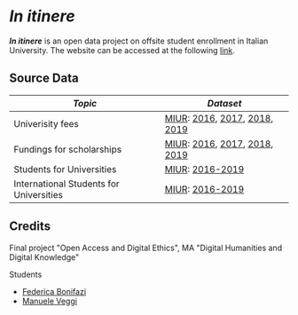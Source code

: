 # <i>In itinere</i>

<b><i>In itinere</i></b> is an open data project on offsite student enrollment in Italian University. The website can be accessed at the following [link](https://manueleveggi.github.io/initinere/).

## Source Data

|*Topic*|*Dataset*|
|---|---|
|Univerisity fees|[MIUR](http://dati.ustat.miur.it/organization/miur?q=diritto+allo+studio&sort=score+desc%2C+metadata_modified+desc&page=2): [2016](http://dati.ustat.miur.it/dataset/2016-contribuzione-e-interventi-atenei/resource/0ff2992a-88a1-41e9-af2b-b7ddc07b98a2), [2017](http://dati.ustat.miur.it/dataset/2017-contribuzione-e-interventi-atenei/resource/5f2cf8c5-9346-4eb2-8e9e-812a2938f6da), [2018](http://dati.ustat.miur.it/dataset/2018-contribuzione-e-interventi-atenei/resource/1eb81181-c3c4-4d34-9561-83e31ccf3228), [2019](http://dati.ustat.miur.it/dataset/2019-contribuzione-e-interventi-atenei/resource/51f1d268-cea5-4425-8eee-c1378806caca)|
|Fundings for scholarships|[MIUR](http://dati.ustat.miur.it/organization/miur?q=diritto+allo+studio&sort=score+desc%2C+metadata_modified+desc&page=2): [2016](http://dati.ustat.miur.it/dataset/2016-diritto-allo-studio-universitario-dsu-regionale/resource/52b1b27b-341c-480c-873e-12e4e28b08da), [2017](http://dati.ustat.miur.it/dataset/2017-diritto-allo-studio-universitario-dsu-regionale/resource/5bb0ff78-f60e-4e30-b237-7791dff940c2), [2018](http://dati.ustat.miur.it/dataset/2018-diritto-allo-studio-universitario-dsu-regionale/resource/cdc018f4-4f3e-4a36-9717-dd82921fa00d), [2019](http://dati.ustat.miur.it/dataset/2019-diritto-allo-studio-universitario-dsu-regionale/resource/600e464d-6205-4480-9341-2c1cf48bda55)|
|Students for Universities|[MIUR](http://dati.ustat.miur.it/organization/miur?q=diritto+allo+studio&sort=score+desc%2C+metadata_modified+desc&page=2): [2016-2019](http://dati.ustat.miur.it/dataset/iscritti/resource/32d26e28-a0b5-45f3-9152-6072164f3e63)|
|International Students for Universities|[MIUR](http://dati.ustat.miur.it/organization/miur?q=diritto+allo+studio&sort=score+desc%2C+metadata_modified+desc&page=2): [2016-2019](http://dati.ustat.miur.it/dataset/iscritti/resource/f0fb0a0a-02a6-44bb-a2b9-feadc9d05f16)|

## Credits
Final project "Open Access and Digital Ethics", MA "Digital Humanities and Digital Knowledge"

Students
- [Federica Bonifazi](mailto:federica.bonifazi@studio.unibo.it)
- [Manuele Veggi](mailto:manuele.veggi@studio.unibo.it)
